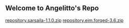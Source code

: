 ## Welcome to Angelitto's Repo

<a href="repository.sarsaila-1.1.0.zip">repository.sarsaila-1.1.0.zip</a>
<a href="repository.eim.forqed-3.6.zip">repository.eim.forqed-3.6.zip</a>